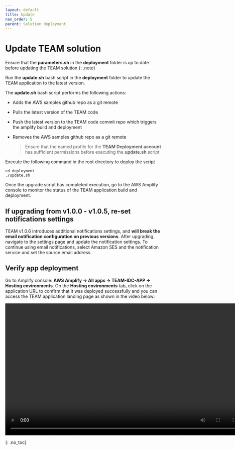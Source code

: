 ```yaml
---
layout: default
title: Update
nav_order: 5
parent: Solution deployment
---
```


# Update TEAM solution

Ensure that the **parameters.sh** in the **deployment** folder is up to date before updating the TEAM solution
{: .note}

Run the **update.sh** bash script in the **deployment** folder to update the TEAM application to the latest version.

The **update.sh** bash script performs the following actions:

- Adds the AWS samples github repo as a git remote
- Pulls the latest version of the TEAM code
- Push the latest version to the TEAM code commit repo which triggers the amplify build and deployment 
- Removes the AWS samples github repo as a git remote

  > Ensure that the named profile for the **TEAM Deployment account** has sufficient permissions before executing the **update.sh** script

Execute the following command in the root directory to deploy the script

```
cd deployment
./update.sh
```

Once the upgrade script has completed execution, go to the AWS Amplify console to monitor the status of the TEAM application build and deployment.

## If upgrading from v1.0.0 - v1.0.5, re-set notifications settings
TEAM v1.0.6 introduces additional notifications settings, and **will break the email notification configuration on previous versions**. After upgrading, navigate to the settings page and update the notification settings. To continue using email notifications, select Amazon SES and the notification service and set the source email address.

## Verify app deployment
Go to Amplify console: **AWS Amplify -> All apps -> TEAM-IDC-APP -> Hosting environments**. On the **Hosting environments** tab, click on the application URL to confirm that it was deployed successfully and you can access the TEAM application landing page as shown in the video below:

<video width="750" height="420" frameborder="0" allowfullscreen controls>
<source src="https://d3f99z5n3ls8r1.cloudfront.net/videos/deployment/successful_app_deployment.mov" type="video/mp4">
</video>

{: .no_toc}